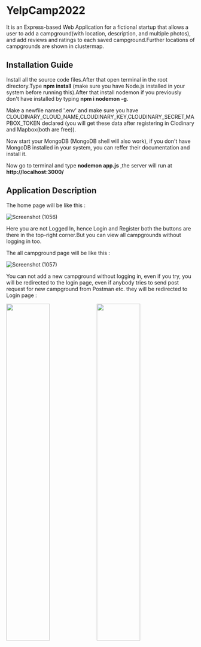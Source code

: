 <h1>YelpCamp2022</h1>

It is an Express-based Web Application for a fictional startup that allows a user to add a campground(with location, description, and multiple photos), and add reviews and ratings to each saved campground.Further locations of campgrounds are shown in clustermap.


<h2>Installation Guide</h2>

Install all the source code files.After that open terminal in the root directory.Type <b>npm install</b> (make sure you have Node.js installed in your system before running this).After that install nodemon if you previously don't have installed by typing <b>npm i nodemon -g</b>.

Make a newfile named '.env' and make sure you have CLOUDINARY_CLOUD_NAME,CLOUDINARY_KEY,CLOUDINARY_SECRET,MAPBOX_TOKEN declared (you will get these data after registering in Clodinary and Mapbox(both are free)).

Now start your MongoDB (MongoDB shell will also work), if you don't have MongoDB installed in your system, you can reffer their documentation and install it.

Now go to terminal and type <b>nodemon app.js</b> ,the server will run at <b>http://localhost:3000/</b>

<h2>Application Description</h2>

The home page will be like this :

![Screenshot (1056)](https://user-images.githubusercontent.com/83572390/177760617-65489820-3c8f-43c9-87a8-196a7e268ad5.png)

Here you are not Logged In, hence Login and Register both the buttons are there in the top-right corner.But you can view all campgrounds without logging in too.

The all campground page will be like this :

![Screenshot (1057)](https://user-images.githubusercontent.com/83572390/177761467-9fe2baba-9494-41d8-a5f0-0c434cf7a173.png)

You can not add a new campground without logging in, even if you try, you will be redirected to the login page, even if anybody tries to send post request for new campground from Postman  etc. they will be redirected to Login page :


<!-- ![Screenshot (1058)](https://user-images.githubusercontent.com/83572390/177762013-b98e31de-bc3b-46b3-883c-96e0ca526bf4.png) -->

  <img src="https://user-images.githubusercontent.com/83572390/177762013-b98e31de-bc3b-46b3-883c-96e0ca526bf4.png" width="48%"><img src="https://user-images.githubusercontent.com/83572390/177818147-2a024c03-19e2-47f8-8266-4d98b7dadb94.png" width="48%">


